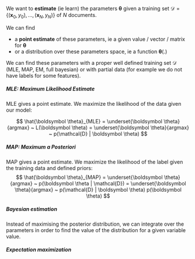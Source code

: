 We want to **estimate** (ie learn) the parameters $\boldsymbol \theta$  given a training set $\mathcal{D} = \{ (\boldsymbol x_0, y_0), ..., (\boldsymbol x_N, y_N) \}$ of $N$ documents.

We can find
- a **point estimate** of these parameters, ie a given value / vector / matrix for $\boldsymbol \theta$
- or a distribution over these parameters space, ie a function $\boldsymbol \theta(.)$

We can find these parameters with a proper well defined training set $\mathcal{D}$ (MLE, MAP, EM, full bayesian) or with partial data (for example we do not have labels for some features).

##### MLE: Maximum Likelihood Estimate
MLE gives a point estimate. We maximize the likelihood of the data given our model:

$$
\hat{\boldsymbol \theta}_{MLE} = \underset{\boldsymbol \theta}{argmax} ~ L(\boldsymbol \theta)
= \underset{\boldsymbol \theta}{argmax} ~ p(\mathcal{D} | \boldsymbol \theta)
$$

##### MAP: Maximum a Posteriori
MAP gives a point estimate. We maximize the likelihood of the label given the training data and defined priors:
$$
\hat{\boldsymbol \theta}_{MAP} 
= \underset{\boldsymbol \theta}{argmax} ~ p(\boldsymbol \theta | \mathcal{D})
= \underset{\boldsymbol \theta}{argmax} ~ p(\mathcal{D} | \boldsymbol \theta) p(\boldsymbol \theta)
$$

##### Bayesian estimation
Instead of maximising the posterior distribution, we can integrate over the parameters in order to find the value of the distribution for a given variable value.


##### Expectation maximization

